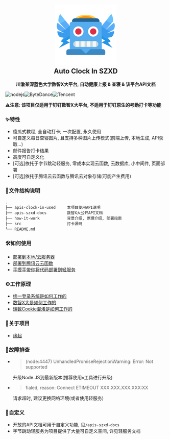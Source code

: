 <h2 align="center">
<img src="./how-it-work/img/logo.png" width="192" height="192"/>
<br/>Auto Clock In SZXD
</h2>

<p align="center"><strong>川渝某深蓝色大学数智X大平台, 自动健康上报 & 查寝 & 该平台API文档</strong></p>

![nodejs](https://img.shields.io/badge/Node\.js-339933?style=flat-square&logo=Node.JS&logoColor=white)![ByteDance](https://img.shields.io/badge/ByteInspire-3c8cff?style=flat-square&logo=ByteDance&logoColor=white)![Tencent](https://img.shields.io/badge/TencentCloud-1261fe?style=flat-square&logo=GoogleCloud&logoColor=white)

**⚠️注意: 该项目仅适用于钉钉数智X大平台, 不适用于钉钉原生的考勤打卡等功能**

### ✨特性

- 傻瓜式教程, 全自动打卡; 一次配置, 永久使用
- 可自定义每日查寝图片, 且支持多种图片上传模式(前端上传, 本地生成, API获取...)
- 邮件报告打卡结果
- 高度可自定义化
- [可选]依托于字节跳动轻服务, 零成本实现云函数, 云数据库, 小中间件, 页面部署
- [可选]依托于腾讯云云函数与腾讯云对象存储(可能产生费用)

### 📁文件结构说明

```bash
.
├── apis-clock-in-used     本项目使用API说明
├── apis-szxd-docs         数智X大公开API文档
├── how-it-work            背景介绍, 原理介绍, 部署指南
├── src                    打卡源码
└── README.md
```

### 🛠️如何使用

- [部署到本地/云服务器](./how-it-work/部署到本地与云服务器.md)
- [部署到腾讯云云函数](./how-it-work/部署到腾讯云云函数.md)
- [手摸手带你将代码部署到轻服务](./how-it-work/部署到轻服务.md)

### ⚙️工作原理

- [统一登录系统是如何工作的](./how-it-work/统一登录系统是如何工作的.md)
- [数智X大是如何工作的](./how-it-work/数智X大是如何工作的.md)
- [瑞数Cookie混淆是如何工作的](./how-it-work/瑞数COOKIE混淆是如何工作的.md)

### 🤔关于项目

- [缘起](./how-it-work/缘起.md)

### 🤕故障排查

- > (node:4447) UnhandledPromiseRejectionWarning: Error: Not supported
  
  升级Node.JS到最新版本(推荐使用`n`工具进行升级)
- > fialed, reason: Connect ETIMEOUT XXX.XXX.XXX.XXX:XX  
  
  请求超时, 建议更换网络环境(或者使用轻服务)

### 💄自定义

- 开放的API文档可用于自定义功能, 见`/apis-szxd-docs`
- 字节跳动轻服务为项目提供了大量可自定义空间, 详见轻服务文档

